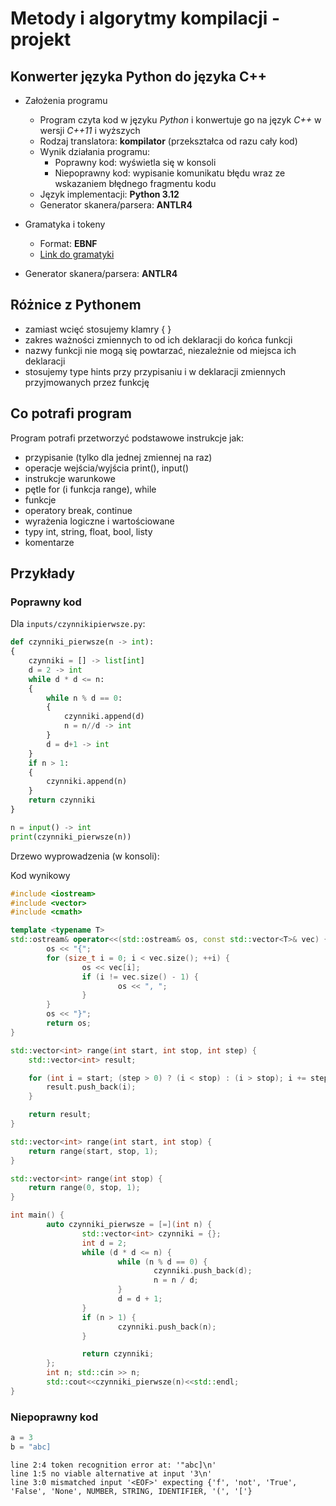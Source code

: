 # Metody i algorytmy kompilacji - projekt

## Konwerter języka Python do języka C++

- Założenia programu
  - Program czyta kod w języku *Python* i konwertuje go na język *C++* w wersji *C++11* i wyższych
  - Rodzaj translatora: **kompilator** (przekształca od razu cały kod)
  - Wynik działania programu:
    - Poprawny kod: wyświetla się w konsoli
    - Niepoprawny kod: wypisanie komunikatu błędu wraz ze wskazaniem błędnego fragmentu kodu
  - Język implementacji: **Python 3.12**
  - Generator skanera/parsera: **ANTLR4**

- Gramatyka i tokeny
  - Format: **EBNF**
  - [Link do gramatyki](https://github.com/p3t3rzb/py-cpp-compiler/blob/master/py.g4)

- Generator skanera/parsera: **ANTLR4**

## Różnice z Pythonem

- zamiast wcięć stosujemy klamry { }
- zakres ważności zmiennych to od ich deklaracji do końca funkcji
- nazwy funkcji nie mogą się powtarzać, niezależnie od miejsca ich deklaracji
- stosujemy type hints przy przypisaniu i w deklaracji zmiennych przyjmowanych przez funkcję

## Co potrafi program

Program potrafi przetworzyć podstawowe instrukcje jak:

- przypisanie (tylko dla jednej zmiennej na raz)
- operacje wejścia/wyjścia print(), input()
- instrukcje warunkowe
- pętle for (i funkcja range), while
- funkcje
- operatory break, continue
- wyrażenia logiczne i wartościowane
- typy int, string, float, bool, listy
- komentarze


## Przykłady

### Poprawny kod

Dla `inputs/czynnikipierwsze.py`:

```python
def czynniki_pierwsze(n -> int):
{
    czynniki = [] -> list[int]
    d = 2 -> int
    while d * d <= n:
    {
        while n % d == 0:
        {
            czynniki.append(d)
            n = n//d -> int
        }
        d = d+1 -> int
    }
    if n > 1:
    {
        czynniki.append(n)
    }
    return czynniki
}

n = input() -> int
print(czynniki_pierwsze(n))
```

Drzewo wyprowadzenia (w konsoli):

Kod wynikowy

```cpp
#include <iostream>
#include <vector>
#include <cmath>

template <typename T>
std::ostream& operator<<(std::ostream& os, const std::vector<T>& vec) {
        os << "{";
        for (size_t i = 0; i < vec.size(); ++i) {
                os << vec[i];
                if (i != vec.size() - 1) {
                        os << ", ";
                }
        }
        os << "}";
        return os;
}

std::vector<int> range(int start, int stop, int step) {
    std::vector<int> result;

    for (int i = start; (step > 0) ? (i < stop) : (i > stop); i += step) {
        result.push_back(i);
    }

    return result;
}

std::vector<int> range(int start, int stop) {
    return range(start, stop, 1);
}

std::vector<int> range(int stop) {
    return range(0, stop, 1);
}

int main() {
        auto czynniki_pierwsze = [=](int n) {
                std::vector<int> czynniki = {};
                int d = 2;
                while (d * d <= n) {
                        while (n % d == 0) {
                                czynniki.push_back(d);
                                n = n / d;
                        }
                        d = d + 1;
                }
                if (n > 1) {
                        czynniki.push_back(n);
                }

                return czynniki;
        };
        int n; std::cin >> n;
        std::cout<<czynniki_pierwsze(n)<<std::endl;
}
```

### Niepoprawny kod

```py
a = 3
b = "abc]
```

```console
line 2:4 token recognition error at: '"abc]\n'
line 1:5 no viable alternative at input '3\n'
line 3:0 mismatched input '<EOF>' expecting {'f', 'not', 'True', 'False', 'None', NUMBER, STRING, IDENTIFIER, '(', '['}
```
